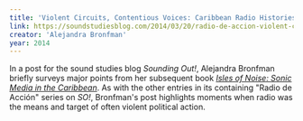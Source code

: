 ```yaml
---
title: 'Violent Circuits, Contentious Voices: Caribbean Radio Histories'
link: https://soundstudiesblog.com/2014/03/20/radio-de-accion-violent-circuits-contentious-voices-caribbean-radio-histories/
creator: 'Alejandra Bronfman'
year: 2014
---
```


In a post for the sound studies blog _Sounding Out!_, Alejandra Bronfman briefly surveys major points from her subsequent book [_Isles of Noise: Sonic Media in the Caribbean_](https://uncpress.org/book/9781469628691/isles-of-noise/). As with the other entries in its containing "Radio de Acción" series on _SO!_, Bronfman's post highlights moments when radio was the means and target of often violent political action.
